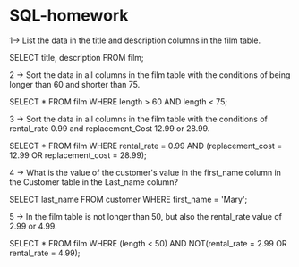 # SQL-homework

1-> List the data in the title and description columns in the film table.

SELECT title, description FROM film;

2 -> Sort the data in all columns in the film table with the conditions of being longer than 60 and shorter than 75.

SELECT * FROM film
WHERE length > 60 AND length < 75;

3 -> Sort the data in all columns in the film table with the conditions of rental_rate 0.99 and replacement_Cost 12.99 or 28.99.

SELECT * FROM film
WHERE rental_rate = 0.99 AND (replacement_cost = 12.99 OR replacement_cost = 28.99);

4 -> What is the value of the customer's value in the first_name column in the Customer table in the Last_name column?

SELECT last_name FROM customer
WHERE first_name = 'Mary';

5 -> In the film table is not longer than 50, but also the rental_rate value of 2.99 or 4.99.

SELECT * FROM film
WHERE (length < 50) AND NOT(rental_rate = 2.99 OR rental_rate = 4.99);
